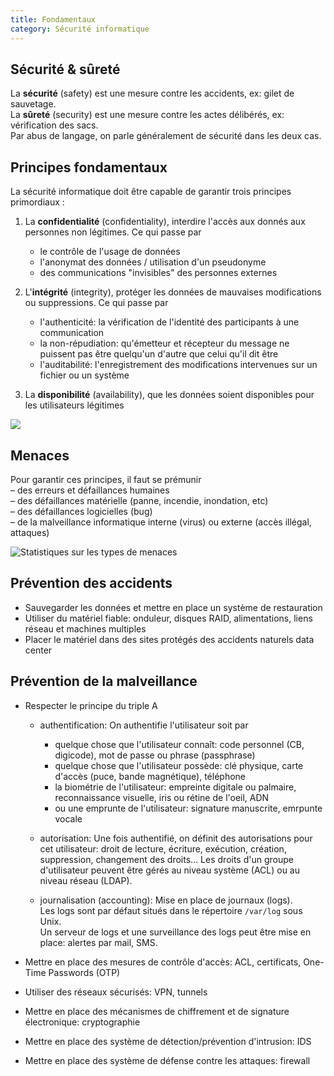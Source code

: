 ```yaml
---
title: Fondamentaux
category: Sécurité informatique
---
```


## Sécurité & sûreté

La **sécurité** (safety) est une mesure contre les accidents, ex: gilet de sauvetage.  
La **sûreté** (security) est une mesure contre les actes délibérés, ex: vérification des sacs.  
Par abus de langage, on parle généralement de sécurité dans les deux cas.

## Principes fondamentaux

La sécurité informatique doit être capable de garantir trois principes primordiaux :

1. La **confidentialité** (confidentiality), interdire l'accès aux donnés aux personnes non légitimes. Ce qui passe par

   * le contrôle de l'usage de données
   * l'anonymat des données / utilisation d'un pseudonyme
   * des communications "invisibles" des personnes externes

2. L'**intégrité** (integrity), protéger les données de mauvaises modifications ou suppressions. Ce qui passe par

   * l'authenticité: la vérification de l'identité des participants à une communication
   * la non-répudiation: qu'émetteur et récepteur du message ne puissent pas être quelqu'un d'autre que celui qu'il dit être
   * l'auditabilité: l'enregistrement des modifications intervenues sur un fichier ou un système

3. La **disponibilité** (availability), que les données soient disponibles pour les utilisateurs légitimes

![](https://i.imgur.com/UGVYy4R.png)

## Menaces

Pour garantir ces principes, il faut se prémunir  
&ndash; des erreurs et défaillances humaines  
&ndash; des défaillances matérielle (panne, incendie, inondation, etc)  
&ndash; des défaillances logicielles (bug)  
&ndash; de la malveillance informatique interne (virus) ou externe (accès illégal, attaques)

![Statistiques sur les types de menaces](https://i.imgur.com/VcQZj7h.png)

## Prévention des accidents

* Sauvegarder les données et mettre en place un système de restauration
* Utiliser du matériel fiable: onduleur, disques RAID, alimentations, liens réseau et machines multiples
* Placer le matériel dans des sites protégés des accidents naturels  data center

## Prévention de la malveillance

* Respecter le principe du triple A
  * authentification: On authentifie l'utilisateur soit par
    - quelque chose que l'utilisateur connaît: code personnel (CB, digicode), mot de passe ou phrase (passphrase)
    - quelque chose que l'utilisateur possède: clé physique, carte d'accès (puce, bande magnétique), téléphone
    - la biométrie de l'utilisateur: empreinte digitale ou palmaire, reconnaissance visuelle, iris ou rétine de l'oeil, ADN
    - ou une emprunte de l'utilisateur: signature manuscrite, emrpunte vocale

  * autorisation: Une fois authentifié, on définit des autorisations pour cet utilisateur: droit de lecture, écriture, exécution, création, suppression, changement des droits... Les droits d'un groupe d'utilisateur peuvent être gérés au niveau système (ACL) ou au niveau réseau (LDAP).

  * journalisation (accounting): Mise en place de journaux (logs).  
    Les logs sont par défaut situés dans le répertoire `/var/log` sous Unix.  
    Un serveur de logs et une surveillance des logs peut être mise en place: alertes par mail, SMS.

* Mettre en place des mesures de contrôle d'accès: ACL, certificats, One-Time Passwords (OTP)
* Utiliser des réseaux sécurisés: VPN, tunnels
* Mettre en place des mécanismes de chiffrement et de signature électronique: cryptographie
* Mettre en place des système de détection/prévention d'intrusion: IDS
* Mettre en place des système de défense contre les attaques: firewall